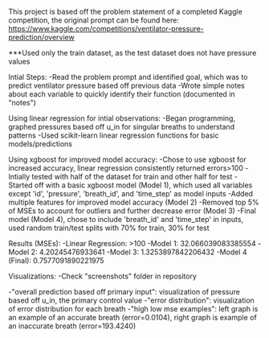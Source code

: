 This project is based off the problem statement of a completed Kaggle competition, the original prompt can be found here: https://www.kaggle.com/competitions/ventilator-pressure-prediction/overview

***Used only the train dataset, as the test dataset does not have pressure values

Intial Steps:
-Read the problem prompt and identified goal, which was to predict ventilator pressure based off previous data
-Wrote simple notes about each variable to quickly identify their function (documented in "notes")

Using linear regression for intial observations:
-Began programming, graphed pressures based off u_in for singular breaths to understand patterns
-Used scikit-learn linear regression functions for basic models/predictions

Using xgboost for improved model accuracy:
-Chose to use xgboost for increased accuracy, linear regression consistently returned errors>100
-Intially tested with half of the dataset for train and other half for test
-Started off with a basic xgboost model (Model 1), which used all variables except 'id', 'pressure', 'breath_id', and 'time_step' as model inputs
-Added multiple features for improved model accuracy (Model 2)
-Removed top 5% of MSEs to account for outliers and further decrease error (Model 3)
-Final model (Model 4), chose to include 'breath_id' and 'time_step' in inputs, used random train/test splits with 70% for train, 30% for test

Results (MSEs):
-Linear Regression: >100
-Model 1: 32.066039083385554
-Model 2: 4.20245476933641
-Model 3: 1.3253897842206432
-Model 4 (Final): 0.7577091890221975

Visualizations:
-Check "screenshots" folder in repository

-"overall prediction based off primary input": visualization of pressure based off u_in, the primary control value
-"error distribution": visualization of error distribution for each breath
-"high low mse examples": left graph is an example of an accurate breath (error=0.0104), right graph is example of an inaccurate breath (error=193.4240)

